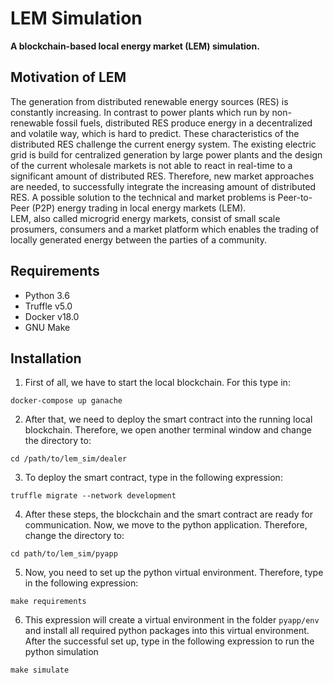 # LEM Simulation
**A blockchain-based local energy market (LEM) simulation.**

## Motivation of LEM
The generation from distributed renewable energy sources (RES) is constantly increasing. In contrast to power plants which run by non-renewable fossil fuels, distributed RES produce energy in a decentralized and volatile way, which is hard to predict. These characteristics of the distributed RES challenge the current energy system. The existing electric grid is build for centralized generation by large power plants and the design of the current wholesale markets is not able to react in real-time to a significant amount of distributed RES. Therefore, new market approaches are needed, to successfully integrate the increasing amount of distributed RES. A possible solution to the technical and market problems is Peer-to-Peer (P2P) energy trading in local energy markets (LEM).  
LEM, also called microgrid energy markets, consist of small scale prosumers, consumers and a market platform which enables the trading of locally generated energy between the parties of a community.

## Requirements
* Python 3.6
* Truffle v5.0
* Docker v18.0
* GNU Make

## Installation
1. First of all, we have to start the local blockchain. For this type in:

```docker-compose up ganache```

2. After that, we need to deploy the smart contract into the running local blockchain. Therefore, we open another terminal window and change the directory to:

```cd /path/to/lem_sim/dealer```

3. To deploy the smart contract, type in the following expression:

```truffle migrate --network development```

4. After these steps, the blockchain and the smart contract are ready for communication. 
Now, we move to the python application. Therefore, change the directory to:

```cd path/to/lem_sim/pyapp```

5. Now, you need to set up the python virtual environment. Therefore, type in the following expression:

```make requirements```

6. This expression will create a virtual environment in the folder ```pyapp/env``` and install all required python packages into this virtual environment.
After the successful set up, type in the following expression to run the python simulation

```make simulate```

